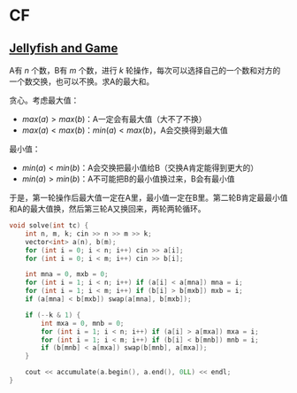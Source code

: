 # CF

## [Jellyfish and Game](https://codeforces.com/contest/1874/problem/A)

A有 $n$ 个数，B有 $m$ 个数，进行 $k$ 轮操作，每次可以选择自己的一个数和对方的一个数交换，也可以不换。求A的最大和。

贪心。考虑最大值：

* $max(a) > max(b)$：A一定会有最大值（大不了不换）
* $max(a) < max(b)$：$min(a) < max(b)$，A会交换得到最大值

最小值：

* $min(a) < min(b)$：A会交换把最小值给B（交换A肯定能得到更大的）
* $min(a) > min(b)$：A不可能把B的最小值换过来，B会有最小值

于是，第一轮操作后最大值一定在A里，最小值一定在B里。第二轮B肯定最最小值和A的最大值换，然后第三轮A又换回来，两轮两轮循环。

```cpp
void solve(int tc) {
    int n, m, k; cin >> n >> m >> k;
    vector<int> a(n), b(m);
    for (int i = 0; i < n; i++) cin >> a[i];
    for (int i = 0; i < m; i++) cin >> b[i];

    int mna = 0, mxb = 0;
    for (int i = 1; i < n; i++) if (a[i] < a[mna]) mna = i;
    for (int i = 1; i < m; i++) if (b[i] > b[mxb]) mxb = i;
    if (a[mna] < b[mxb]) swap(a[mna], b[mxb]);

    if (--k & 1) {
        int mxa = 0, mnb = 0;
        for (int i = 1; i < n; i++) if (a[i] > a[mxa]) mxa = i;
        for (int i = 1; i < m; i++) if (b[i] < b[mnb]) mnb = i;
        if (b[mnb] < a[mxa]) swap(b[mnb], a[mxa]);
    }

    cout << accumulate(a.begin(), a.end(), 0LL) << endl;
}
```
